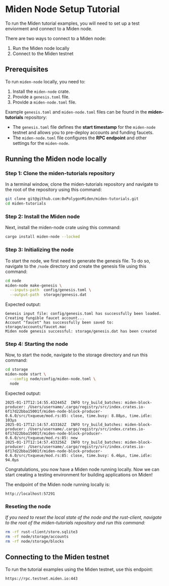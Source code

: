 # Miden Node Setup Tutorial

To run the Miden tutorial examples, you will need to set up a test enviorment and connect to a Miden node.

There are two ways to connect to a Miden node:

1. Run the Miden node locally
2. Connect to the Miden testnet

## Prerequisites

To run `miden-node` locally, you need to:

1. Install the `miden-node` crate.
2. Provide a `genesis.toml` file.
3. Provide a `miden-node.toml` file.

Example `genesis.toml` and `miden-node.toml` files can be found in the **miden-tutorials** repository:

- The `genesis.toml` file defines the **start timestamp** for the `miden-node` testnet and allows you to pre-deploy accounts and funding faucets.
- The `miden-node.toml` file configures the **RPC endpoint** and other settings for the `miden-node`.

## Running the Miden node locally

### Step 1: Clone the miden-tutorials repository

In a terminal window, clone the miden-tutorials repository and navigate to the root of the repository using this command:

```bash
git clone git@github.com:0xPolygonMiden/miden-tutorials.git
cd miden-tutorials
```

### Step 2: Install the Miden node

Next, install the miden-node crate using this command:

```bash
cargo install miden-node --locked
```

### Step 3: Initializing the node

To start the node, we first need to generate the genesis file. To do so, navigate to the `/node` directory and create the genesis file using this command:

```bash
cd node
miden-node make-genesis \
  --inputs-path  config/genesis.toml \
  --output-path  storage/genesis.dat
```

Expected output:

```
Genesis input file: config/genesis.toml has successfully been loaded.
Creating fungible faucet account...
Account "faucet" has successfully been saved to: storage/accounts/faucet.mac
Miden node genesis successful: storage/genesis.dat has been created
```

### Step 4: Starting the node

Now, to start the node, navigate to the storage directory and run this command:

```bash
cd storage
miden-node start \
  --config node/config/miden-node.toml \
  node
```

Expected output:

```
2025-01-17T12:14:55.432445Z  INFO try_build_batches: miden-block-producer: /Users/username/.cargo/registry/src/index.crates.io-6f17d22bba15001f/miden-node-block-producer-0.6.0/src/txqueue/mod.rs:85: close, time.busy: 8.88µs, time.idle: 103µs
2025-01-17T12:14:57.433162Z  INFO try_build_batches: miden-block-producer: /Users/username/.cargo/registry/src/index.crates.io-6f17d22bba15001f/miden-node-block-producer-0.6.0/src/txqueue/mod.rs:85: new
2025-01-17T12:14:57.433256Z  INFO try_build_batches: miden-block-producer: /Users/username/.cargo/registry/src/index.crates.io-6f17d22bba15001f/miden-node-block-producer-0.6.0/src/txqueue/mod.rs:85: close, time.busy: 6.46µs, time.idle: 94.0µs
```

Congratulations, you now have a Miden node running locally. Now we can start creating a testing environment for building applications on Miden!

The endpoint of the Miden node running locally is:

```
http://localhost:57291
```

### Reseting the node

_If you need to reset the local state of the node and the rust-client, navigate to the root of the miden-tutorials repository and run this command:_

```bash
rm -rf rust-client/store.sqlite3
rm -rf node/storage/accounts
rm -rf node/storage/blocks
```

## Connecting to the Miden testnet

To run the tutorial examples using the Miden testnet, use this endpoint:

```bash
https://rpc.testnet.miden.io:443
```

